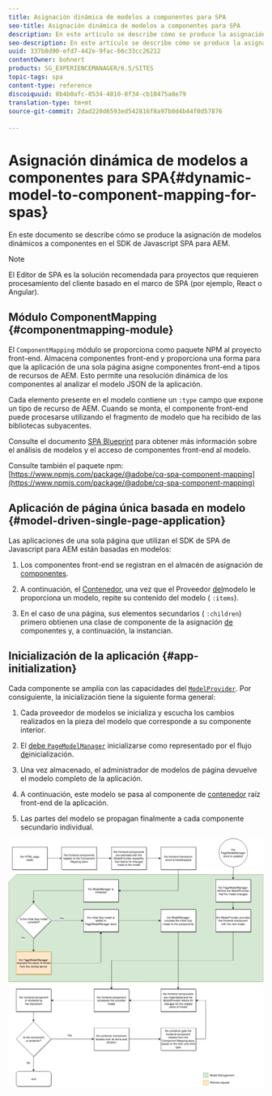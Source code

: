```yaml
---
title: Asignación dinámica de modelos a componentes para SPA
seo-title: Asignación dinámica de modelos a componentes para SPA
description: En este artículo se describe cómo se produce la asignación de modelos dinámicos a componentes en el SDK de Javascript SPA para AEM.
seo-description: En este artículo se describe cómo se produce la asignación de modelos dinámicos a componentes en el SDK de Javascript SPA para AEM.
uuid: 337b8d90-efd7-442e-9fac-66c33cc26212
contentOwner: bohnert
products: SG_EXPERIENCEMANAGER/6.5/SITES
topic-tags: spa
content-type: reference
discoiquuid: 8b4b0afc-8534-4010-8f34-cb10475a8e79
translation-type: tm+mt
source-git-commit: 2dad220d6593ed542816f8a97b0d4b44f0d57876

---
```



# Asignación dinámica de modelos a componentes para SPA{#dynamic-model-to-component-mapping-for-spas}

En este documento se describe cómo se produce la asignación de modelos dinámicos a componentes en el SDK de Javascript SPA para AEM.

>[!NOTE]
>
>El Editor de SPA es la solución recomendada para proyectos que requieren procesamiento del cliente basado en el marco de SPA (por ejemplo, React o Angular).

## Módulo ComponentMapping {#componentmapping-module}

El `ComponentMapping` módulo se proporciona como paquete NPM al proyecto front-end. Almacena componentes front-end y proporciona una forma para que la aplicación de una sola página asigne componentes front-end a tipos de recursos de AEM. Esto permite una resolución dinámica de los componentes al analizar el modelo JSON de la aplicación.

Cada elemento presente en el modelo contiene un `:type` campo que expone un tipo de recurso de AEM. Cuando se monta, el componente front-end puede procesarse utilizando el fragmento de modelo que ha recibido de las bibliotecas subyacentes.

Consulte el documento [SPA Blueprint](/help/sites-developing/spa-blueprint.md) para obtener más información sobre el análisis de modelos y el acceso de componentes front-end al modelo.

Consulte también el paquete npm: [https://www.npmjs.com/package/@adobe/cq-spa-component-mapping](https://www.npmjs.com/package/@adobe/cq-spa-component-mapping)

## Aplicación de página única basada en modelo {#model-driven-single-page-application}

Las aplicaciones de una sola página que utilizan el SDK de SPA de Javascript para AEM están basadas en modelos:

1. Los componentes front-end se registran en el almacén de asignación de [componentes](/help/sites-developing/spa-dynamic-model-to-component-mapping.md#componentmapping-module).
1. A continuación, el [Contenedor](/help/sites-developing/spa-blueprint.md#container), una vez que el Proveedor [del](/help/sites-developing/spa-blueprint.md#the-model-provider)modelo le proporciona un modelo, repite su contenido del modelo ( `:items`).

1. En el caso de una página, sus elementos secundarios ( `:children`) primero obtienen una clase de componente de la asignación [de](/help/sites-developing/spa-blueprint.md#componentmapping) componentes y, a continuación, la instancian.

## Inicialización de la aplicación {#app-initialization}

Cada componente se amplía con las capacidades del [`ModelProvider`](/help/sites-developing/spa-blueprint.md#the-model-provider). Por consiguiente, la inicialización tiene la siguiente forma general:

1. Cada proveedor de modelos se inicializa y escucha los cambios realizados en la pieza del modelo que corresponde a su componente interior.
1. El [ debe `PageModelManager`](/help/sites-developing/spa-blueprint.md#pagemodelmanager) inicializarse como representado por el flujo [de](/help/sites-developing/spa-blueprint.md)inicialización.

1. Una vez almacenado, el administrador de modelos de página devuelve el modelo completo de la aplicación.
1. A continuación, este modelo se pasa al componente de [contenedor](/help/sites-developing/spa-blueprint.md#container) raíz front-end de la aplicación.
1. Las partes del modelo se propagan finalmente a cada componente secundario individual.

![app_model_initialize](assets/app_model_initialization.png)

